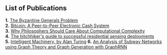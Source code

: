 ## List of Publications
**1.** [The Byzantine Generals Problem](https://www.microsoft.com/en-us/research/uploads/prod/2016/12/The-Byzantine-Generals-Problem.pdf) <br>
**2.** [Bitcoin: A Peer-to-Peer Electronic Cash System](https://bitcoin.org/bitcoin.pdf) <br>
**3.** [Why Philosophers Should Care About Computational Complexity](https://www.scottaaronson.com/papers/philos.pdf) <br>
**4.** [The hitchhiker's guide to successful residential sensing deployments](https://dl.acm.org/doi/10.1145/2070942.2070966) <br>
**5.** [Intelligent Machinery, by Alan Turing](http://www.alanturing.net/turing_archive/archive/l/l32/L32-001.html)
**6.** [An Analysis of Subway Networks using Graph Theory and Graph Generation with GraphRNN](http://web.stanford.edu/class/cs224w/project/26421498.pdf)

